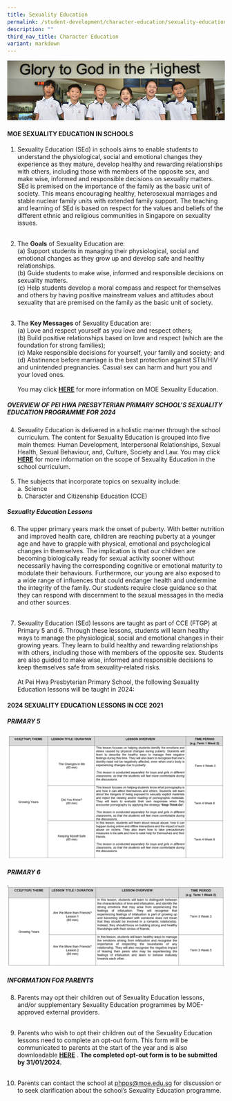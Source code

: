 ```yaml
---
title: Sexuality Education
permalink: /student-development/character-education/sexuality-education/
description: ""
third_nav_title: Character Education
variant: markdown
---
```

![](/images/Website%20Banners%20Subpage/948x260%20masterhead%20-%20student%20development2.jpg)



#### **MOE SEXUALITY EDUCATION IN SCHOOLS**

1.	Sexuality Education (SEd) in schools aims to enable students to understand the physiological, social and emotional changes they experience as they mature, develop healthy and rewarding relationships with others, including those with members of the opposite sex, and make wise, informed and responsible decisions on sexuality matters. SEd is premised on the importance of the family as the basic unit of society. This means encouraging healthy, heterosexual marriages and stable nuclear family units with extended family support. The teaching and learning of SEd is based on respect for the values and beliefs of the different ethnic and religious communities in Singapore on sexuality issues.<br><br>

2.	The **Goals** of Sexuality Education are:<br>
(a)	Support students in managing their physiological, social and emotional changes as they grow up and develop safe and healthy relationships.<br> 
(b)	Guide students to make wise, informed and responsible decisions on sexuality matters.<br> 
(c)	Help students develop a moral compass and respect for themselves and others by having positive mainstream values and attitudes about sexuality that are premised on the family as the basic unit of society.<br> <br>

3.	The **Key Messages** of Sexuality Education are:<br>
(a)	Love and respect yourself as you love and respect others;<br>
(b)	Build positive relationships based on love and respect (which are the foundation for strong families);<br>
(c)	Make responsible decisions for yourself, your family and society; and<br>
(d)	Abstinence before marriage is the best protection against STIs/HIV and unintended pregnancies. Casual sex can harm and hurt you and your loved ones.<br><br>
You may click [**HERE**](https://go.gov.sg/moe-sexuality-education)  for more information on MOE Sexuality Education. 
 


##### **OVERVIEW OF PEI HWA PRESBYTERIAN PRIMARY SCHOOL’S SEXUALITY EDUCATION PROGRAMME FOR 2024**

4.	Sexuality Education is delivered in a holistic manner through the school curriculum. The content for Sexuality Education is grouped into five main themes: Human Development, Interpersonal Relationships, Sexual Health, Sexual Behaviour, and, Culture, Society and Law. You may click  [**HERE**](https://go.gov.sg/moe-sexuality-education-scope) for more information on the scope of Sexuality Education in the school curriculum.<br><br>
5.	The subjects that incorporate topics on sexuality include:<br>
a.	Science <br>
b.	Character and Citizenship Education (CCE)


##### Sexuality Education Lessons 
6.	The upper primary years mark the onset of puberty. With better nutrition and improved health care, children are reaching puberty at a younger age and have to grapple with physical, emotional and psychological changes in themselves. The implication is that our children are becoming biologically ready for sexual activity sooner without necessarily having the corresponding cognitive or emotional maturity to modulate their behaviours. Furthermore, our young are also exposed to a wide range of influences that could endanger health and undermine the integrity of the family. Our students require close guidance so that they can respond with discernment to the sexual messages in the media and other sources. <br><br>

7.  Sexuality Education (SEd) lessons are taught as part of CCE (FTGP) at Primary 5 and 6. Through these lessons, students will learn healthy ways to manage the physiological, social and emotional changes in their growing years. They learn to build healthy and rewarding relationships with others, including those with members of the opposite sex. Students are also guided to make wise, informed and responsible decisions to keep themselves safe from sexuality-related risks.<br><br>
At Pei Hwa Presbyterian Primary School, the following Sexuality Education lessons will be taught in 2024:


#### **2024 SEXUALITY EDUCATION LESSONS IN CCE 2021** 

##### **PRIMARY 5**
![](/images/Info%20Tables/sex_education_2024_p5_table.JPG)

##### **PRIMARY 6**
![](/images/Info%20Tables/sex_education_2024_p6_table.JPG)




##### **INFORMATION FOR PARENTS**

8.	Parents may opt their children out of Sexuality Education lessons, and/or supplementary Sexuality Education programmes by MOE-approved external providers. <br><br>

9.	Parents who wish to opt their children out of the Sexuality Education lessons need to complete an opt-out form. This form will be communicated  to parents at the start of the year and is also downloadable [**HERE**](/files/2024_SEd_Letter_to_Parents_and_Opt_Out_Form__School_Website_.pdf) . **The completed opt-out form is to be submitted by 31/01/2024.**<br><br>

10.	Parents can contact the school at [phpps@moe.edu.sg](phpps@moe.edu.sg) for discussion or to seek clarification about the school’s Sexuality Education programme.